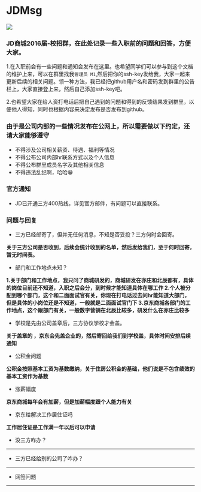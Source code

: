 # JDMsg
![](http://7xkz95.com1.z0.glb.clouddn.com/15-11-24/86845204.jpg)
### JD商城2016届-校招群，在此处记录一些入职前的问题和回答，方便大家。

1.在入职前会有一些问题和通知会发布在这里。也希望同学们可以参与到这个文档的维护上来，可以在群里找我`管理员 M1`,然后把你的ssh-key发给我，大家一起来更新后续的相关问题。领一种方法，我已经把github用户名和密码发到群里的公告栏上，大家直接登上来，然后自己添加ssh-key吧。

2.也希望大家在给人资打电话后把自己遇到的问题和得到的反馈结果发到群里，以便他人得知，同时也根据内容来决定发布是否发布到github。

### 由于是公司内部的一些情况发布在公网上，所以需要做以下约定，还请大家能够遵守

* 不得涉及公司相关薪资、待遇、福利等情况
* 不得公布公司内部hr联系方式以及个人信息
* 不得公布群里成员名字及其他相关信息
* 不得违法乱纪啊，哈哈😁

### 官方通知

* JD已开通三方400热线，详见官方邮件，有问题可以直接联系。

### 问题与回复

* 三方已经邮寄了，但并无任何消息，不知是否妥投？三方何时会回寄。

 **关于三方公司是否收到，后续会统计收到的名单，然后发给我们，至于何时回寄，暂无时间表。**

* 部门和工作地点未知？

 **1.关于部门和工作地点，我只问了商城研发的，商城研发在亦庄和北辰都有，具体的岗位目前还不知道，入职之后会分，到时候才能知道具体在哪工作
 2.个人被分配到哪个部门，这个和二面面试官有关，你现在打电话过去问hr能知道大部门，但是具体的小岗位还是不知道，一般就是二面面试官门下
 3.京东商城各部门的工作地点，这个跟部门有关，一般数字营销在北辰比较多，研发什么在亦庄比较多**

* 学校是先由公司盖章后，三方协议学校才会盖。

 **关于盖章的 ，京东会先盖企业的，然后寄回给我们到学校盖，具体时间安排后续通知**

* 公积金问题

 **公积金按照基本工资为基数缴纳，关于住房公积金的基础，他们说是不包含绩效的基本工资作为基数**
 
* 涨薪幅度

 **京东商城每年会有加薪，但是加薪幅度跟个人能力有关**
 
* 京东给解决工作居住证吗

 **工作居住证是工作满一年以后可以申请**
 
* 没三方咋办？

 ****

* 三方已经给别的公司了咋办？

 **** 
 
* 网签问题

 ****


